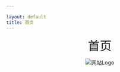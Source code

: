 ```yaml
---

layout: default
title: 首页
---
```


<div style="text-align: center;">

<span style="font-size: 32px;"> 首页 </span>

<img src="{{ '/photos/logo1.png' | relative_url }}" alt="网站Logo" class="logo-img">
</div>

